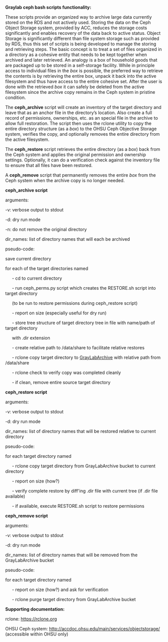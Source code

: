 ﻿
**Graylab ceph bash scripts functionality:**

These scripts provide an organized way to archive large data currently stored on the RDS and not actively used. Storing the data on the Ceph Object Storage system, provided by ACC, reduces the storage costs significantly and enables recovery of the data back to active status. Object Storage is significantly different than file system storage such as provided by RDS, thus this set of scripts is being developed to manage the storing and retrieving steps. The basic concept is to treat a set of files organized in a directory as a cohesive entity that needs to be kept together when archived and later retrieved. An analogy is a box of household goods that are packaged up to be stored in a self-storage facility. While in principle access to individual files in the *box* is possible, the preferred way to retrieve the contents is by retrieving the entire box, unpack it back into the active filesystem and thus have access to the entire cohesive set. After the user is done with the retrieved *box* it can safely be deleted from the active filesystem since the archive copy remains in the Ceph system in pristine condition.

The **ceph_archive** script will create an inventory of the target directory and leave that as an anchor file in the directory’s location. Also create a full record of permissions, ownerships, etc. as an special file in the archive to allow full restoration. The script then uses the rclone utility to copy the entire directory structure (as a *box*) to the OHSU Ceph Objective Storage system, verifies the copy, and optionally removes the entire directory from the active filesystem.

The **ceph_restore** script retrieves the entire directory (as a *box*) back from the Ceph system and applies the original permission and ownership settings. Optionally, it can do a verification check against the inventory file to ensure that all files have been restored.

A **ceph_remove** script that permanently removes the entire *box* from the Ceph system when the archive copy is no longer needed.

**ceph_archive script**

arguments:

-v: verbose output to stdout

-d: dry run mode

-n: do not remove the original directory

dir_names: list of directory names that will each be archived

pseudo-code:

save current directory

for each of the target directories named

`	`- cd to current directory

`	`- run ceph\_perms.py script which creates the RESTORE.sh script into target directory

`	`(to be run to restore permissions during ceph\_restore script)

`	`- report on size (especially useful for dry run)

`	`- store tree structure of target directory tree in file with name/path of target directory

`	`with .dir extension

`	`- create relative path to /data/share to facilitate relative restores

`	`- rclone copy target directory to [GrayLabArchive](s3://GrayLabArchive) with relative path from /data/share

`	`- rclone check to verify copy was completed cleanly

`	`- if clean, remove entire source target directory


**ceph\_restore script**

arguments:

-v: verbose output to stdout

-d: dry run mode

dir\_names: list of directory names that will be restored relative to current directory

pseudo-code:

for each target directory named

`	`- rclone copy target directory from GrayLabArchive bucket to current directory

`	`- report on size (how?)

`	`- verify complete restore by diff'ing .dir file with current tree (if .dir file available)

`	`- if available, execute RESTORE.sh script to restore permissions


**ceph\_remove script**

arguments:

-v: verbose output to stdout

-d: dry run mode

dir\_names: list of directory names that will be removed from the GrayLabArchive bucket

pseudo-code:

for each target directory named

`	`- report on size (how?) and ask for verification

`	`- rclone purge target directory from GrayLabArchive bucket


**Supporting documentation:**

rclone: <https://rclone.org>

OHSU Ceph system: <http://accdoc.ohsu.edu/main/services/objectstorage/>  (accessible within OHSU only)

